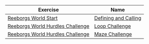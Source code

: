 | Exercise | Name | 
| -------- | ------- |
| <a href="https://reeborg.ca/reeborg.html?lang=en&mode=python&menu=worlds%2Fmenus%2Freeborg_intro_en.json&name=Alone&url=worlds%2Ftutorial_en%2Falone.json">Reeborgs World Start</a>  | <a href="">Defining and Calling</a> |
| <a href="https://reeborg.ca/reeborg.html?lang=en&mode=python&menu=worlds%2Fmenus%2Freeborg_intro_en.json&name=Hurdle%201&url=worlds%2Ftutorial_en%2Fhurdle1.json">Reeborgs World Hurdles Challenge</a> | <a href="">Loop Challenge</a> | 
| <a href="https://reeborg.ca/reeborg.html?lang=en&mode=python&menu=worlds%2Fmenus%2Freeborg_intro_en.json&name=Maze&url=worlds%2Ftutorial_en%2Fmaze1.json">Reeborgs World Hurdles Challenge</a> | <a href="">Maze Challenge</a> | 
